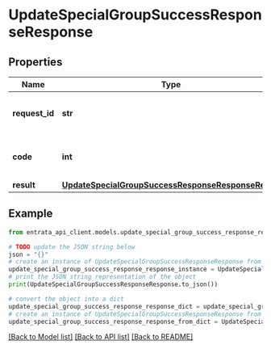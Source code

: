 # UpdateSpecialGroupSuccessResponseResponse


## Properties

Name | Type | Description | Notes
------------ | ------------- | ------------- | -------------
**request_id** | **str** | The unique identifier for the request | 
**code** | **int** | Response code indicating success | 
**result** | [**UpdateSpecialGroupSuccessResponseResponseResult**](UpdateSpecialGroupSuccessResponseResponseResult.md) |  | 

## Example

```python
from entrata_api_client.models.update_special_group_success_response_response import UpdateSpecialGroupSuccessResponseResponse

# TODO update the JSON string below
json = "{}"
# create an instance of UpdateSpecialGroupSuccessResponseResponse from a JSON string
update_special_group_success_response_response_instance = UpdateSpecialGroupSuccessResponseResponse.from_json(json)
# print the JSON string representation of the object
print(UpdateSpecialGroupSuccessResponseResponse.to_json())

# convert the object into a dict
update_special_group_success_response_response_dict = update_special_group_success_response_response_instance.to_dict()
# create an instance of UpdateSpecialGroupSuccessResponseResponse from a dict
update_special_group_success_response_response_from_dict = UpdateSpecialGroupSuccessResponseResponse.from_dict(update_special_group_success_response_response_dict)
```
[[Back to Model list]](../README.md#documentation-for-models) [[Back to API list]](../README.md#documentation-for-api-endpoints) [[Back to README]](../README.md)


